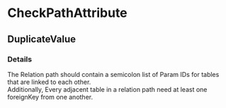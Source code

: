 ﻿---  
uid: Validator_13_2_9  
---

# CheckPathAttribute

## DuplicateValue

### Details

The Relation path should contain a semicolon list of Param IDs for tables that are linked to each other.  
Additionally, Every adjacent table in a relation path need at least one foreignKey from one another.
